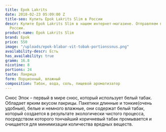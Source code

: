 ```yaml
---
title: Epok Lakrits
date: 2018-02-23 05:09:00 Z
title-seo: Купить Epok Lakrits Slim в России
descr: Купите Epok Lakrits Slim в нашем интернет-магазине. Отправляем по всей территории
  России.
product-name: Epok Lakrits Slim
brand: Epok
price: 550
image: "/uploads/epok-blabar-vit-tobak-portionssnus.png"
availability-descr: Есть
has_availability: true
gramm: 16.8
nicotine: 8
portions: 24
taste: Лакрица
form: Порционный, влажный
composition: Табак, вода, соль, пищевой ароматизатор
---
```


Снюс Эпок – первый в мире снюс, который использует белый табак.
Обладает ярким вкусом лакрицы.
Пакетики длинные и тонкие(очень удобные), белые и немного влажные, они содержат белый табак, который создается в результате экологически чистого процесса, посредством которого тончайший коричневый табак промывается и очищается для минимизации количества вредных веществ.

